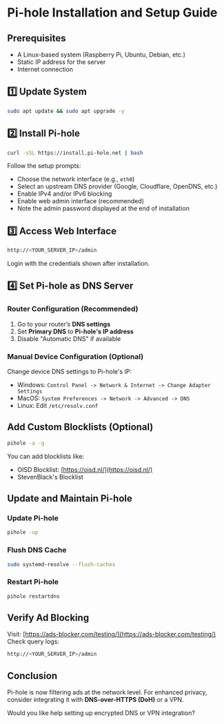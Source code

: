 # Pi-hole Installation and Setup Guide

## Prerequisites
- A Linux-based system (Raspberry Pi, Ubuntu, Debian, etc.)
- Static IP address for the server
- Internet connection

## 1️⃣ Update System
```sh
sudo apt update && sudo apt upgrade -y
```

## 2️⃣ Install Pi-hole
```sh
curl -sSL https://install.pi-hole.net | bash
```
Follow the setup prompts:
- Choose the network interface (e.g., `eth0`)
- Select an upstream DNS provider (Google, Cloudflare, OpenDNS, etc.)
- Enable IPv4 and/or IPv6 blocking
- Enable web admin interface (recommended)
- Note the admin password displayed at the end of installation

## 3️⃣ Access Web Interface
```sh
http://<YOUR_SERVER_IP>/admin
```
Login with the credentials shown after installation.

## 4️⃣ Set Pi-hole as DNS Server
### Router Configuration (Recommended)
1. Go to your router’s **DNS settings**
2. Set **Primary DNS** to **Pi-hole's IP address**
3. Disable "Automatic DNS" if available

### Manual Device Configuration (Optional)
Change device DNS settings to Pi-hole's IP:
- Windows: `Control Panel -> Network & Internet -> Change Adapter Settings`
- MacOS: `System Preferences -> Network -> Advanced -> DNS`
- Linux: Edit `/etc/resolv.conf`

## Add Custom Blocklists (Optional)
```sh
pihole -a -g
```
You can add blocklists like:
- OISD Blocklist: [https://oisd.nl/](https://oisd.nl/)
- StevenBlack's Blocklist

## Update and Maintain Pi-hole
### Update Pi-hole
```sh
pihole -up
```

### Flush DNS Cache
```sh
sudo systemd-resolve --flush-caches
```

### Restart Pi-hole
```sh
pihole restartdns
```

## Verify Ad Blocking
Visit: [https://ads-blocker.com/testing/](https://ads-blocker.com/testing/)
Check query logs:
```sh
http://<YOUR_SERVER_IP>/admin
```

## Conclusion
Pi-hole is now filtering ads at the network level. For enhanced privacy, consider integrating it with **DNS-over-HTTPS (DoH)** or a VPN.

Would you like help setting up encrypted DNS or VPN integration?

